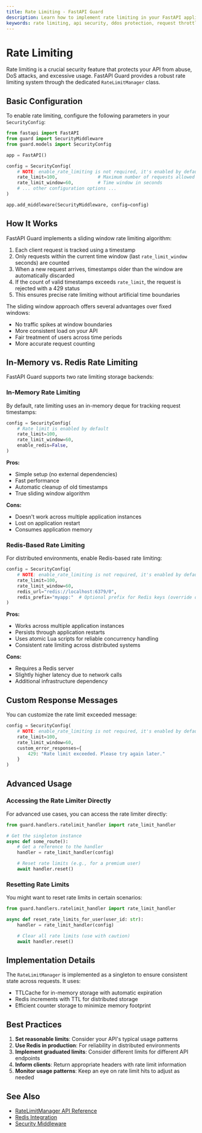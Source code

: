 ```yaml
---
title: Rate Limiting - FastAPI Guard
description: Learn how to implement rate limiting in your FastAPI application using FastAPI Guard
keywords: rate limiting, api security, ddos protection, request throttling, fastapi
---
```


# Rate Limiting

Rate limiting is a crucial security feature that protects your API from abuse, DoS attacks, and excessive usage. FastAPI Guard provides a robust rate limiting system through the dedicated `RateLimitManager` class.

## Basic Configuration

To enable rate limiting, configure the following parameters in your `SecurityConfig`:

```python
from fastapi import FastAPI
from guard import SecurityMiddleware
from guard.models import SecurityConfig

app = FastAPI()

config = SecurityConfig(
    # NOTE: enable_rate_limiting is not required, it's enabled by default
    rate_limit=100,               # Maximum number of requests allowed
    rate_limit_window=60,         # Time window in seconds
    # ... other configuration options ...
)

app.add_middleware(SecurityMiddleware, config=config)
```

## How It Works

FastAPI Guard implements a sliding window rate limiting algorithm:

1. Each client request is tracked using a timestamp
2. Only requests within the current time window (last `rate_limit_window` seconds) are counted
3. When a new request arrives, timestamps older than the window are automatically discarded
4. If the count of valid timestamps exceeds `rate_limit`, the request is rejected with a 429 status
5. This ensures precise rate limiting without artificial time boundaries

The sliding window approach offers several advantages over fixed windows:
- No traffic spikes at window boundaries
- More consistent load on your API
- Fair treatment of users across time periods
- More accurate request counting

## In-Memory vs. Redis Rate Limiting

FastAPI Guard supports two rate limiting storage backends:

### In-Memory Rate Limiting

By default, rate limiting uses an in-memory deque for tracking request timestamps:

```python
config = SecurityConfig(
    # Rate limit is enabled by default
    rate_limit=100,
    rate_limit_window=60,
    enable_redis=False,
)
```

**Pros:**
- Simple setup (no external dependencies)
- Fast performance
- Automatic cleanup of old timestamps
- True sliding window algorithm

**Cons:**
- Doesn't work across multiple application instances
- Lost on application restart
- Consumes application memory

### Redis-Based Rate Limiting

For distributed environments, enable Redis-based rate limiting:

```python
config = SecurityConfig(
    # NOTE: enable_rate_limiting is not required, it's enabled by default
    rate_limit=100,
    rate_limit_window=60,
    redis_url="redis://localhost:6379/0",
    redis_prefix="myapp:"  # Optional prefix for Redis keys (override default)
)
```

**Pros:**
- Works across multiple application instances
- Persists through application restarts
- Uses atomic Lua scripts for reliable concurrency handling
- Consistent rate limiting across distributed systems

**Cons:**
- Requires a Redis server
- Slightly higher latency due to network calls
- Additional infrastructure dependency

## Custom Response Messages

You can customize the rate limit exceeded message:

```python
config = SecurityConfig(
    # NOTE: enable_rate_limiting is not required, it's enabled by default
    rate_limit=100,
    rate_limit_window=60,
    custom_error_responses={
        429: "Rate limit exceeded. Please try again later."
    }
)
```

## Advanced Usage

### Accessing the Rate Limiter Directly

For advanced use cases, you can access the rate limiter directly:

```python
from guard.handlers.ratelimit_handler import rate_limit_handler

# Get the singleton instance
async def some_route():
    # Get a reference to the handler
    handler = rate_limit_handler(config)

    # Reset rate limits (e.g., for a premium user)
    await handler.reset()
```

### Resetting Rate Limits

You might want to reset rate limits in certain scenarios:

```python
from guard.handlers.ratelimit_handler import rate_limit_handler

async def reset_rate_limits_for_user(user_id: str):
    handler = rate_limit_handler(config)

    # Clear all rate limits (use with caution)
    await handler.reset()
```

## Implementation Details

The `RateLimitManager` is implemented as a singleton to ensure consistent state across requests. It uses:

- TTLCache for in-memory storage with automatic expiration
- Redis increments with TTL for distributed storage
- Efficient counter storage to minimize memory footprint

## Best Practices

1. **Set reasonable limits**: Consider your API's typical usage patterns
2. **Use Redis in production**: For reliability in distributed environments
3. **Implement graduated limits**: Consider different limits for different API endpoints
4. **Inform clients**: Return appropriate headers with rate limit information
5. **Monitor usage patterns**: Keep an eye on rate limit hits to adjust as needed

## See Also

- [RateLimitManager API Reference](../../api/ratelimit-manager.md)
- [Redis Integration](../redis-integration/caching.md)
- [Security Middleware](../../api/security-middleware.md)